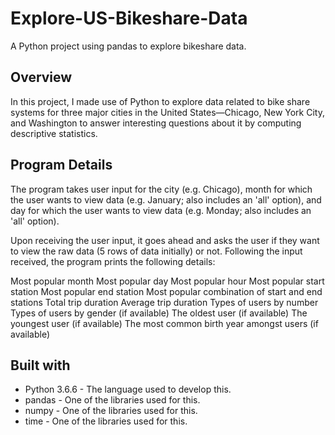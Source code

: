 # Explore-US-Bikeshare-Data
A Python project using pandas to explore bikeshare data.

## Overview
In this project, I made use of Python to explore data related to bike share systems for three major cities in the United States—Chicago,
New York City, and Washington to answer interesting questions about it by computing descriptive statistics. 

## Program Details
The program takes user input for the city (e.g. Chicago), month for which the user wants to view data (e.g. January; also includes an 'all' option), and day for which the user wants to view data (e.g. Monday; also includes an 'all' option).

Upon receiving the user input, it goes ahead and asks the user if they want to view the raw data (5 rows of data initially) or not. Following the input received, the program prints the following details:

Most popular month
Most popular day
Most popular hour
Most popular start station
Most popular end station
Most popular combination of start and end stations
Total trip duration
Average trip duration
Types of users by number
Types of users by gender (if available)
The oldest user (if available)
The youngest user (if available)
The most common birth year amongst users (if available)

## Built with
* Python 3.6.6 - The language used to develop this.
* pandas - One of the libraries used for this.
* numpy - One of the libraries used for this.
* time - One of the libraries used for this.
